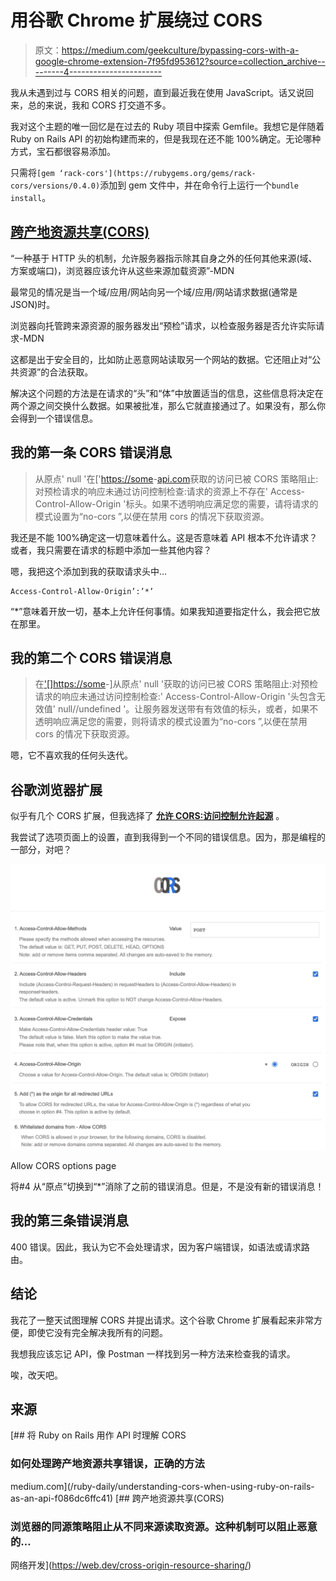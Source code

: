 # 用谷歌 Chrome 扩展绕过 CORS

> 原文：<https://medium.com/geekculture/bypassing-cors-with-a-google-chrome-extension-7f95fd953612?source=collection_archive---------4----------------------->

我从未遇到过与 CORS 相关的问题，直到最近我在使用 JavaScript。话又说回来，总的来说，我和 CORS 打交道不多。

我对这个主题的唯一回忆是在过去的 Ruby 项目中探索 Gemfile。我想它是伴随着 Ruby on Rails API 的初始构建而来的，但是我现在还不能 100%确定。无论哪种方式，宝石都很容易添加。

只需将`[gem ‘rack-cors'](https://rubygems.org/gems/rack-cors/versions/0.4.0)`添加到 gem 文件中，并在命令行上运行一个`bundle install`。

## [跨产地资源共享(CORS)](https://developer.mozilla.org/en-US/docs/Web/HTTP/CORS)

“一种基于 HTTP 头的机制，允许服务器指示除其自身之外的任何其他来源(域、方案或端口)，浏览器应该允许从这些来源加载资源”-MDN

最常见的情况是当一个域/应用/网站向另一个域/应用/网站请求数据(通常是 JSON)时。

浏览器向托管跨来源资源的服务器发出“预检”请求，以检查服务器是否允许实际请求-MDN

这都是出于安全目的，比如防止恶意网站读取另一个网站的数据。它还阻止对“公共资源”的合法获取。

解决这个问题的方法是在请求的“头”和“体”中放置适当的信息，这些信息将决定在两个源之间交换什么数据。如果被批准，那么它就直接通过了。如果没有，那么你会得到一个错误信息。

## 我的第一条 CORS 错误消息

> 从原点' null '在['[https://some](https://some)-[api.com](http://api.com)获取的访问已被 CORS 策略阻止:对预检请求的响应未通过访问控制检查:请求的资源上不存在' Access-Control-Allow-Origin '标头。如果不透明响应满足您的需要，请将请求的模式设置为“no-cors ”,以便在禁用 cors 的情况下获取资源。

我还是不能 100%确定这一切意味着什么。这是否意味着 API 根本不允许请求？或者，我只需要在请求的标题中添加一些其他内容？

嗯，我把这个添加到我的获取请求头中…

```
Access-Control-Allow-Origin’:’*’
```

“*”意味着开放一切，基本上允许任何事情。如果我知道要指定什么，我会把它放在那里。

## 我的第二个 CORS 错误消息

> 在['[]https://some](https://some)-]从原点' null '获取的访问已被 CORS 策略阻止:对预检请求的响应未通过访问控制检查:' Access-Control-Allow-Origin '头包含无效值' null//undefined '。让服务器发送带有有效值的标头，或者，如果不透明响应满足您的需要，则将请求的模式设置为“no-cors ”,以便在禁用 cors 的情况下获取资源。

嗯，它不喜欢我的任何头迭代。

## 谷歌浏览器扩展

似乎有几个 CORS 扩展，但我选择了 [**允许 CORS:访问控制允许起源**](https://chrome.google.com/webstore/detail/allow-cors-access-control/lhobafahddgcelffkeicbaginigeejlf) 。

我尝试了选项页面上的设置，直到我得到一个不同的错误信息。因为，那是编程的一部分，对吧？

![](img/993c9c11fbf02d7e5b81c76e7b26f8e6.png)

Allow CORS options page

将#4 从“原点”切换到“*”消除了之前的错误消息。但是，不是没有新的错误消息！

## 我的第三条错误消息

400 错误。因此，我认为它不会处理请求，因为客户端错误，如语法或请求路由。

## 结论

我花了一整天试图理解 CORS 并提出请求。这个谷歌 Chrome 扩展看起来非常方便，即使它没有完全解决我所有的问题。

我想我应该忘记 API，像 Postman 一样找到另一种方法来检查我的请求。

唉，改天吧。

## 来源

[](/ruby-daily/understanding-cors-when-using-ruby-on-rails-as-an-api-f086dc6ffc41) [## 将 Ruby on Rails 用作 API 时理解 CORS

### 如何处理跨产地资源共享错误，正确的方法

medium.com](/ruby-daily/understanding-cors-when-using-ruby-on-rails-as-an-api-f086dc6ffc41) [](https://web.dev/cross-origin-resource-sharing/) [## 跨产地资源共享(CORS)

### 浏览器的同源策略阻止从不同来源读取资源。这种机制可以阻止恶意的…

网络开发](https://web.dev/cross-origin-resource-sharing/)